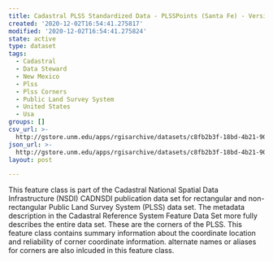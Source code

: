 ```yaml
---
title: Cadastral PLSS Standardized Data - PLSSPoints (Santa Fe) - Version 1.1
created: '2020-12-02T16:54:41.275817'
modified: '2020-12-02T16:54:41.275824'
state: active
type: dataset
tags:
  - Cadastral
  - Data Steward
  - New Mexico
  - Plss
  - Plss Corners
  - Public Land Survey System
  - United States
  - Usa
groups: []
csv_url: >-
  http://gstore.unm.edu/apps/rgisarchive/datasets/c8fb2b3f-18bd-4b21-90b8-a5742c6f2c56/PLSSPoints_SANTA_FE.derived.csv
json_url: >-
  http://gstore.unm.edu/apps/rgisarchive/datasets/c8fb2b3f-18bd-4b21-90b8-a5742c6f2c56/PLSSPoints_SANTA_FE.derived.json
layout: post

---
```

 This feature class is part of the Cadastral National Spatial Data
                Infrastructure (NSDI) CADNSDI publication data set for rectangular and
                non-rectangular Public Land Survey System (PLSS) data set. The metadata description
                in the Cadastral Reference System Feature Data Set more fully describes the entire
                data set. These are the corners of the PLSS. This feature class contains summary
                information about the coordinate location and reliability of corner coordinate
                information. alternate names or aliases for corners are also inlcuded in this
                feature class. 
